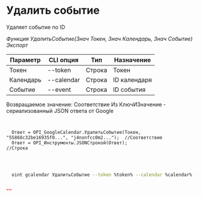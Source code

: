 ﻿---
sidebar_position: 7
---

# Удалить событие
 Удаляет событие по ID


*Функция УдалитьСобытие(Знач Токен, Знач Календарь, Знач Событие) Экспорт*

  | Параметр | CLI опция | Тип | Назначение |
  |-|-|-|-|
  | Токен | --token | Строка | Токен |
  | Календарь | --calendar | Строка | ID календаря |
  | Событие | --event | Строка | ID события |

  
  Возвращаемое значение:   Соответствие Из КлючИЗначение - сериализованный JSON ответа от Google

```bsl title="Пример кода"
	
  
  Ответ = OPI_GoogleCalendar.УдалитьСобытие(Токен, "55868c32be16935f0...", "j4nonfcc0m2...");  //Соответствие
  Ответ = OPI_Инструменты.JSONСтрокой(Ответ);                                                  //Строка
  
	
```

```sh title="Пример команды CLI"
    
  oint gcalendar УдалитьСобытие --token %token% --calendar %calendar% --event %event%

```


```json title="Результат"

""

```
